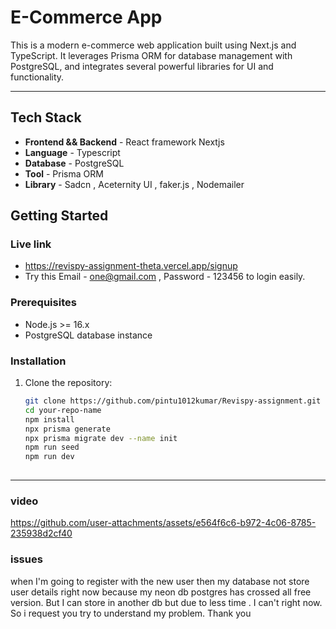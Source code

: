 # E-Commerce App

This is a modern e-commerce web application built using Next.js and TypeScript. It leverages Prisma ORM for database management with PostgreSQL, and integrates several powerful libraries for UI and functionality.

---

## Tech Stack

- **Frontend && Backend** - React framework Nextjs
- **Language** - Typescript
- **Database** - PostgreSQL
- **Tool** - Prisma ORM 
- **Library** - Sadcn , Aceternity UI , faker.js , Nodemailer


## Getting Started

### Live link

- https://revispy-assignment-theta.vercel.app/signup
- Try this Email - one@gmail.com , Password - 123456 to login easily.
  
### Prerequisites

- Node.js >= 16.x
- PostgreSQL database instance

### Installation

1. Clone the repository:
   ```bash
   git clone https://github.com/pintu1012kumar/Revispy-assignment.git
   cd your-repo-name
   npm install
   npx prisma generate
   npx prisma migrate dev --name init
   npm run seed
   npm run dev 
 
---
### video
https://github.com/user-attachments/assets/e564f6c6-b972-4c06-8785-235938d2cf40


### issues
when I'm going to register with the new user then my database not store user details right now because my neon db postgres has crossed all free version. But I can store in another db but due to less time . I can't right now. So i request you try to understand my problem. Thank you 
